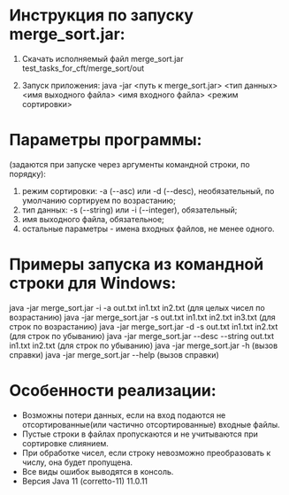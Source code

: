 # Инструкция по запуску merge_sort.jar:

1. Скачать исполняемый файл merge_sort.jar 
test_tasks_for_cft/merge_sort/out

2. Запуск приложения:
java -jar <путь к merge_sort.jar> <тип данных> <имя выходного файла> <имя входного файла> <режим сортировки>

# Параметры программы:
(задаются при запуске через аргументы командной строки, по порядку):
1. режим сортировки: -a (--asc) или -d (--desc), необязательный, по умолчанию сортируем по возрастанию;
2. тип данных: -s (--string) или -i (--integer), обязательный;
3. имя выходного файла, обязательное;
4. остальные параметры - имена входных файлов, не менее одного.

# Примеры запуска из командной строки для Windows:
java -jar merge_sort.jar -i -a out.txt in1.txt in2.txt (для целых чисел по возрастанию)
java -jar merge_sort.jar -s out.txt in1.txt in2.txt in3.txt (для строк по возрастанию)
java -jar merge_sort.jar -d -s out.txt in1.txt in2.txt (для строк по убыванию)
java -jar merge_sort.jar --desc --string out.txt in1.txt in2.txt (для строк по убыванию)
java -jar merge_sort.jar -h (вызов справки)
java -jar merge_sort.jar --help (вызов справки)

# Особенности реализации:
* Возможны потери данных, если на вход подаются не отсортированные(или частично отсортированные) входные файлы.
* Пустые строки в файлах пропускаются и не учитываются при сортировке слиянием.
* При обработке чисел, если строку невозможно преобразовать к числу, она будет пропущена.
* Все виды ошибок выводятся в консоль.
* Версия Java 11 (corretto-11) 11.0.11
